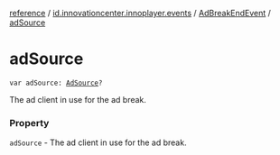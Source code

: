 [reference](../../index.md) / [id.innovationcenter.innoplayer.events](../index.md) / [AdBreakEndEvent](index.md) / [adSource](./ad-source.md)

# adSource

`var adSource: `[`AdSource`](../../id.innovationcenter.innoplayer.media.ads/-ad-source/index.md)`?`

The ad client in use for the ad break.

### Property

`adSource` - The ad client in use for the ad break.
